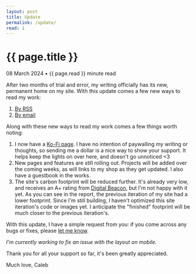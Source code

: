 ```yaml
---
layout: post
title: Update
permalink: /update/
read: 1
---
```


{{ page.title }}
================
<p class="meta">08 March 2024 &bull; {{ page.read }} minute read</p>

After two months of trial and error, my writing officially has its new, permanent home on my site. With this update comes a few new ways to read my work:

1. [By RSS](https://calebjolliffe.co/rss)
2. [By email](https://buttondown.email/calebjolliffe)

Along with these new ways to read my work comes a few things worth noting:

1. I now have a [Ko-Fi page](https://ko-fi.com/calebjolliffe). I have no intention of paywalling my writing or thoughts, so sending me a dollar is a nice way to show your support. It helps keep the lights on over here, and doesn't go unnoticed <3
2. New pages and features are still rolling out. Projects will be added over the coming weeks, as will links to my shop as they get updated. I also have a guestbook in the works.
3. The site's carbon footprint will be reduced further. It's already very low, and receives an A+ rating from [Digital Beacon](https://digitalbeacon.co/report/calebjolliffe-co), but I'm not happy with it yet. As you can see in the report, the previous iteration of my site had a lower footprint. Since I'm still building, I haven't optimized this site iteration's code or images yet. I anticipate the "finished" footprint will be much closer to the previous iteration's.

With this update, I have a simple request from you: if you come across any bugs or fixes, please [let me know](mailto:calebjolliffe@proton.me). 

*I'm currently working to fix an issue with the layout on mobile.*

Thank you for all your support so far, it's been greatly appreciated.

Much love,
Caleb